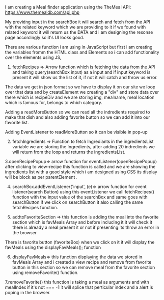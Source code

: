 I am creating a Meal finder application using the TheMeal API: https://www.themealdb.com/api.php

My providng input in the searchBox it will search and fetch from the API with the related keyword which we are providing to it if we found with related keyword it will return us the DATA and i am designing the resonse page accordingly so it's UI looks good. 

There are various function i am using in JavaScript but first i am creating the variables fromm the HTML class and Elements so i can add functionality over the elements using JS,

1. fetchRecipes => Arrow function which is fetching the data from the API and taking query(searchBox input)   as a input and if input keyword is present it will show us the list of it, if not it will catch and throw us error.

The data we get in json format so we have to display it on our site we loop over that data and by createElement we creating a "div" and store data over there which is recipeDiv and we are storing img, mealname, meal location which is famous for, belongs to which category.

Adding a readMoreButton so we can read all the indredients required to make that dish and also adding favorite button so we can add it into our favorite list.

Adding EventListener to readMoreButton so it can be visible in pop-up 

2. fetchIngredients => Function to fetch Ingrediants in the ingredientsList variable we are storing the Ingredients, after adding 20 indredients we will return from the loop and returns the ingredientsList.

3.openRecipePopup=> arrow function for eventListener(openRecipePopup) after clicking to view-recipe this function is called and we are showing the ingredients list with a good style which i am designed using CSS its display will be block as per parentElement .

4. searchBox.addEventListener('input', (e)=> arrow function for event listener(search Button) using this eventListener we call fetchRecipes() function with the input value of the searchBox and same goes with searchButton if we click on searchButton it also calling the same fetchRecipes function.

5. addtoFavoriteSection => this function is adding the meal into the favorite section which is favMeals Array and before including it it will check it there is already a meal present it or not if presenting its throw an error in the browser 

There is favorite button (favoriteBox) when we click on it it will display the favMeals using the displayFavMeals(); function 

6. displayFavMeals=> this function displaying the data we stored in favMeals Array and i created a view recipe and remove from favorite button in this section so we can remove meal from the favorite section using removeFavorite() function.

7.removeFavorite() this function is taking a meal as arguments and with mealIndex if it's not === -1 it will splice that perticular index and a alert is poping in the browser.

